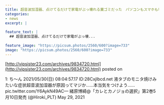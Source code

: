 ```yaml
---
title: 超音波加湿器、点けてるだけで家電がぶっ壊れる糞ゴミだった　パソコンもスマホも壊れるぞ
categories:
- news
excerpt: |
  
feature_text: |
  ## 超音波加湿器、点けてるだけで家電がぶっ壊...
  
feature_image: "https://picsum.photos/2560/600?image=733"
image: "https://picsum.photos/2560/600?image=733"
---
```


[http://vipsister23.com/archives/9834720.html](http://vipsister23.com/archives/9834720.html)
posted on 

<!--more-->

1: ち～ん 2021/05/30(日) 08:04:57.17 ID:28CxjIbcd.net 液タブのモニタ焼けみたいな症状超音波加湿器が原因ってマジか……本当気をつけよう…… pic.twitter.com/Y6AykN49AC— 緒原博綺@「カレとカノジョの選択」第2巻5月10日発売 (@Hiroki_PLT) May 29, 2021
